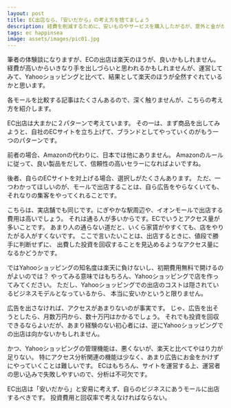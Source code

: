 ```yaml
---
layout: post
title: EC出店なら、「安いだから」の考え方を捨てましょう
description: 経費を削減するために、安いものやサービスを購入したがるが、意外と金がかかる場合は多い
tags: ec happinsea
image: assets/images/pic01.jpg
---
```


筆者の体験談になりますが、ECの出店は楽天のほうが、良いかもしれません。
経費が高いからいきなり手を出しづらいと思われるかもしれませんが、運営してみて、Yahooショッピングと比べて、結果として楽天のほうが全然すぐれているかと思います。

各モールを比較する記事はたくさんあるので、深く触りませんが、こちらの考え方を紹介します。

EC出店は大まかに２パターンで考えています。
その一は、まず商品を出してみようと、自社のECサイトを立ち上げて、ブランドとしてやっていくのがもう一つのパターンです。

前者の場合、Amazonの代わりに、日本では他にありません。
Amazonのルールに従って、良い製品をだして、信頼性の高いセラーになればよいですね。

後者、自らのECサイトを対上げる場合、選択しがたくさんあります。
ただ、一つわかってほしいのが、モールで出店することは、自ら広告をやらなくいても、それなりの集客をやってくれることです。

こちらは、実店舗でも同じです。にぎやかな駅周辺や、イオンモールで出店する費用は高いでしょう。
それは通る人が多いからです。ECでいうとアクセス量が多いことです。
あまり人の通らない道だと、いくら家賃がやすくても、店をやりたがる人がすくないです。
ここで言いたいことは、出店するときに、値段で勝手に判断せずに、
出費した投資を回収することを見込めるようなアクセス量になるかどうかです。

ではYahooショッピングの知名度は楽天に負けないし、初期費用無料で開けるのがよいのでは？
やってみる意味ではもちろん、Yahooショッピングで店を作ってみてください。
ただし、Yahooショッピングでの出店のコストは隠されているビジネスモデルとなっているから、
本当に安いかというと限りません。

広告を出さなければ、アクセスがあまりないのが事実です。
じゃ、広告を出そうとしたら、月数万円から、数十万円はかかるでしょう。
それでも投資を回収できるならよいだが、あまり経験のない初心者には、逆にYahooショッピングでの出店は向かないかもしれません。

かつ、Yahooショッピングの管理機能は、悪くないが、楽天と比べてやはり力が足りない。
特にアクセス分析関連の機能は少なく、あまり広告にお金をかけずにやっていくことは難しいです。
ECはもちろん、サイトを運営する上、運営者の思い込みで失敗しやすいので、分析は不可欠です。

EC出店は「安いだから」と安易に考えず、自らのビジネスにあうモールに出店するべきです。
投資費用と回収率で考えなければならない。
